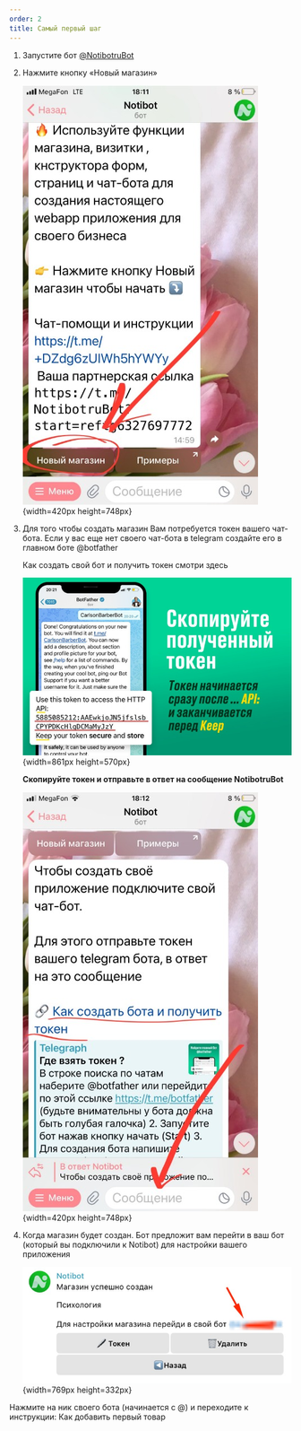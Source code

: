 ```yaml
---
order: 2
title: Самый первый шаг
---
```


1. Запустите бот [@NotibotruBot](https://t.me/NotibotruBot)

2. Нажмите кнопку «Новый магазин»

   ![](./samyy-pervy-shag.jpeg){width=420px height=748px}

3. Для того чтобы создать магазин Вам потребуется токен вашего чат-бота. Если у вас еще нет своего чат-бота в telegram создайте его в главном боте @botfather

   Как создать свой бот и получить токен смотри здесь

   ![](./samyy-pervy-shag-2.jpeg){width=861px height=570px}

   **Скопируйте токен и отправьте в ответ на сообщение NotibotruBot**

   ![](./samyy-pervy-shag-3.jpeg){width=420px height=748px}

4. Когда магазин будет создан. Бот предложит вам перейти в ваш бот (который вы подключили к Notibot) для настройки вашего приложения

   ![](./samyy-pervy-shag-4.jpeg){width=769px height=332px}

Нажмите на ник своего бота (начинается с @) и переходите к инструкции: Как добавить первый товар